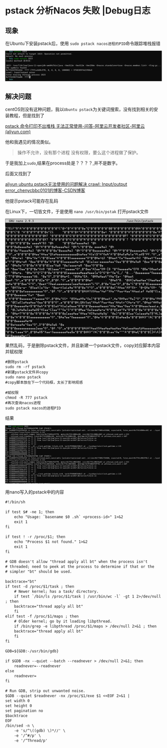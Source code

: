 # pstack 分析Nacos 失败 |Debug日志

## 现象 

在Ubuntu下安装pstack后，使用 `sudo pstack nacos进程的PID`命令跟踪堆栈报错

![image-20210516150103192](pstack%20%E5%88%86%E6%9E%90Nacos%20%E5%A4%B1%E8%B4%A5%20Debug%E6%97%A5%E5%BF%97.assets/image-20210516150103192.png)



## 解决问题

centOS则没有这种问题，我以`Ubuntu pstack`为关键词搜索，没有找到相关的安装教程，但是找到了

[pstack 命令打印不出堆栈 无法正常使用-问答-阿里云开发者社区-阿里云 (aliyun.com)](https://developer.aliyun.com/ask/87815)

他和我遇见的情况类似。

> 操作不允许，没有那个进程
> 没有权限，要么这个进程做了保护。

于是我加上`sudo`,结果在process处是？？？？,并不是数字。

后面又找到了

[aliyun ubuntu pstack无法使用的问题解决 crawl: Input/output error_chenycbbc0101的博客-CSDN博客](https://blog.csdn.net/chenycbbc0101/article/details/78531886)

他提示pstack可能存在乱码

在Linux下，一切皆文件，于是使用 `nano /usr/bin/pstak` 打开pstack文件

![image-20210516151143997](pstack%20%E5%88%86%E6%9E%90Nacos%20%E5%A4%B1%E8%B4%A5%20Debug%E6%97%A5%E5%BF%97.assets/image-20210516151143997.png)

果然乱码，于是删除pstack文件，并且新建一个pstack文件，copy对应脚本内容并赋权限

```shell
#删除pstack
sudo rm -rf pstack
#新建pstack文件并copy
sudo nano pstack
#copy脚本放在下一个代码框，太长了影响观感

#赋权限
chmod -R 777 pstack
#再次查询nacos进程
sudo pstack nacos的进程PID
```



结果

![image-20210516152404466](pstack%20%E5%88%86%E6%9E%90Nacos%20%E5%A4%B1%E8%B4%A5%20Debug%E6%97%A5%E5%BF%97.assets/image-20210516152404466.png)



用nano写入的pstack中的内容

```shell
#!/bin/sh

if test $# -ne 1; then
    echo "Usage: `basename $0 .sh` <process-id>" 1>&2
    exit 1
fi

if test ! -r /proc/$1; then
    echo "Process $1 not found." 1>&2
    exit 1
fi

# GDB doesn't allow "thread apply all bt" when the process isn't
# threaded; need to peek at the process to determine if that or the
# simpler "bt" should be used.

backtrace="bt"
if test -d /proc/$1/task ; then
    # Newer kernel; has a task/ directory.
    if test `/bin/ls /proc/$1/task | /usr/bin/wc -l` -gt 1 2>/dev/null ; then
	backtrace="thread apply all bt"
    fi
elif test -f /proc/$1/maps ; then
    # Older kernel; go by it loading libpthread.
    if /bin/grep -e libpthread /proc/$1/maps > /dev/null 2>&1 ; then
	backtrace="thread apply all bt"
    fi
fi

GDB=${GDB:-/usr/bin/gdb}

if $GDB -nx --quiet --batch --readnever > /dev/null 2>&1; then
    readnever=--readnever
else
    readnever=
fi

# Run GDB, strip out unwanted noise.
$GDB --quiet $readnever -nx /proc/$1/exe $1 <<EOF 2>&1 | 
set width 0
set height 0
set pagination no
$backtrace
EOF
/bin/sed -n \
    -e 's/^\((gdb) \)*//' \
    -e '/^#/p' \
    -e '/^Thread/p'
```

